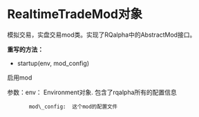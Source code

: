# RealtimeTradeMod对象

模拟交易，实盘交易mod类。实现了RQalpha中的AbstractMod接口。

**重写的方法：**

* startup\(env, mod\_config\)

启用mod

参数：env： Environment对象. 包含了rqalpha所有的配置信息

           mod\_config:  这个mod的配置文件



